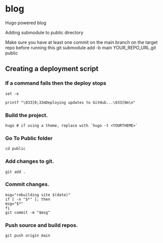 # blog
Hugo powered blog

Adding submodule to public directory

Make sure you have at least one commit on the main branch on the target repo before running this
	git submodule add -b main YOUR_REPO_URL.git public


## Creating a deployment script

### If a command fails then the deploy stops
	set -e

	printf "\033[0;32mDeploying updates to GitHub...\033[0m\n"

### Build the project.
	hugo # if using a theme, replace with `hugo -t <YOURTHEME>`

### Go To Public folder
	cd public

### Add changes to git.
	git add .

### Commit changes.
	msg="rebuilding site $(date)"
	if [ -n "$*" ]; then
	msg="$*"
	fi
	git commit -m "$msg"

### Push source and build repos.
	git push origin main
